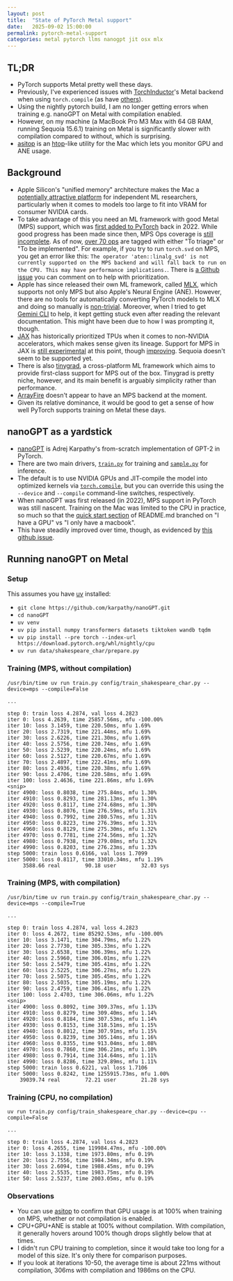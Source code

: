 ```yaml
---
layout: post
title:  "State of PyTorch Metal support"
date:   2025-09-02 15:00:00
permalink: pytorch-metal-support
categories: metal pytorch llms nanogpt jit osx mlx
---
```


## TL;DR

- PyTorch supports Metal pretty well these days.
- Previously, I've experienced issues with [TorchInductor](https://dev-discuss.pytorch.org/t/torchinductor-a-pytorch-native-compiler-with-define-by-run-ir-and-symbolic-shapes/747)'s Metal backend when using `torch.compile` (as have [others](https://github.com/pytorch/pytorch/issues/152155)).
- Using the nightly pytorch build, I am no longer getting errors when training e.g. nanoGPT on Metal with compilation enabled.
- However, on my machine (a MacBook Pro M3 Max with 64 GB RAM, running Sequoia 15.6.1) training on Metal is significantly slower with compilation compared to without, which is surprising.
- [asitop](https://github.com/tlkh/asitop) is an [htop](https://htop.dev/)-like utility for the Mac which lets you monitor GPU and ANE usage.

## Background

- Apple Silicon's "unified memory" architecture makes the Mac a [potentially attractive platform](https://arxiv.org/pdf/2501.14925) for independent ML researchers, particularly when it comes to models too large to fit into VRAM for consumer NVIDIA cards.
- To take advantage of this you need an ML framework with good Metal (MPS) support, which was [first added to PyTorch](https://pytorch.org/blog/introducing-accelerated-pytorch-training-on-mac/) back in 2022. While good progress has been made since then, MPS Ops coverage is [still incomplete](https://qqaatw.dev/pytorch-mps-ops-coverage/). As of now, [over 70 ops](https://github.com/users/kulinseth/projects/1/views/1) are tagged with either "To triage" or "To be implemented". For example, if you try to run `torch.svd` on MPS, you get an error like this: `The operator 'aten::linalg_svd' is not currently supported on the MPS backend and will fall back to run on the CPU. This may have performance implications.`. There is [a Github issue](https://github.com/pytorch/pytorch/issues/77764) you can comment on to help with prioritization.
- Apple has since released their own ML framework, called [MLX](https://github.com/ml-explore/mlx), which supports not only MPS but also Apple's Neural Engine (ANE). However, there are no tools for automatically converting PyTorch models to MLX and doing so manually is [non-trivial](https://github.com/pranavjad/mlx-gpt2). Moreover, when I tried to get [Gemini CLI](https://github.com/google-gemini/gemini-cli) to help, it kept getting stuck even after reading the relevant documentation. This might have been due to how I was prompting it, though.
- [JAX](https://github.com/jax-ml/jax) has historically prioritized TPUs when it comes to non-NVIDIA accelerators, which makes sense given its lineage. Support for MPS in JAX is [still experimental](https://github.com/jax-ml/jax?tab=readme-ov-file#supported-platforms) at this point, though [improving](https://developer.apple.com/metal/jax/). Sequoia doesn't seem to be supported yet.
- There is also [tinygrad](https://github.com/tinygrad/tinygrad), a cross-platform ML framework which aims to provide first-class support for MPS out of the box. Tinygrad is pretty niche, however, and its main benefit is arguably simplicity rather than performance.
- [ArrayFire](https://github.com/arrayfire/arrayfire) doesn't appear to have an MPS backend at the moment.
- Given its relative dominance, it would be good to get a sense of how well PyTorch supports training on Metal these days.

## nanoGPT as a yardstick

- [nanoGPT](https://github.com/karpathy/nanoGPT) is Adrej Karpathy's from-scratch implementation of GPT-2 in PyTorch.
- There are two main drivers, [`train.py`](https://github.com/karpathy/nanoGPT/blob/master/train.py) for training and [`sample.py`](https://github.com/karpathy/nanoGPT/blob/master/sample.py) for inference. 
- The default is to use NVIDIA GPUs and JIT-compile the model into optimized kernels via [`torch.compile`](https://docs.pytorch.org/tutorials/intermediate/torch_compile_tutorial.html), but you can override this using the `--device` and `--compile` command-line switches, respectively.
- When nanoGPT was first released (in 2022), MPS support in PyTorch was still nascent. Training on the Mac was limited to the CPU in practice, so much so that the [quick start section](https://github.com/karpathy/nanoGPT?tab=readme-ov-file#quick-start) of README.md branched on "I have a GPU" vs "I only have a macbook".
- This have steadily improved over time, though, as evidenced by [this github issue](https://github.com/karpathy/nanoGPT/issues/28).

## Running nanoGPT on Metal

### Setup

This assumes you have [uv](https://docs.astral.sh/uv/) installed:

- `git clone https://github.com/karpathy/nanoGPT.git`
- `cd nanoGPT`
- `uv venv`
- `uv pip install numpy transformers datasets tiktoken wandb tqdm`
- `uv pip install --pre torch --index-url https://download.pytorch.org/whl/nightly/cpu`
- `uv run data/shakespeare_char/prepare.py`

### Training (MPS, without compilation)

```
/usr/bin/time uv run train.py config/train_shakespeare_char.py --device=mps --compile=False

...

step 0: train loss 4.2874, val loss 4.2823
iter 0: loss 4.2639, time 25857.56ms, mfu -100.00%
iter 10: loss 3.1459, time 220.50ms, mfu 1.69%
iter 20: loss 2.7319, time 221.44ms, mfu 1.69%
iter 30: loss 2.6226, time 221.30ms, mfu 1.69%
iter 40: loss 2.5756, time 220.74ms, mfu 1.69%
iter 50: loss 2.5239, time 220.24ms, mfu 1.69%
iter 60: loss 2.5127, time 220.67ms, mfu 1.69%
iter 70: loss 2.4897, time 222.41ms, mfu 1.69%
iter 80: loss 2.4936, time 220.38ms, mfu 1.69%
iter 90: loss 2.4706, time 220.58ms, mfu 1.69%
iter 100: loss 2.4636, time 221.86ms, mfu 1.69%
<snip>
iter 4900: loss 0.8038, time 275.84ms, mfu 1.30%
iter 4910: loss 0.8293, time 281.13ms, mfu 1.30%
iter 4920: loss 0.8117, time 274.68ms, mfu 1.30%
iter 4930: loss 0.8076, time 276.59ms, mfu 1.31%
iter 4940: loss 0.7992, time 280.57ms, mfu 1.31%
iter 4950: loss 0.8223, time 276.39ms, mfu 1.31%
iter 4960: loss 0.8129, time 275.30ms, mfu 1.32%
iter 4970: loss 0.7781, time 274.56ms, mfu 1.32%
iter 4980: loss 0.7938, time 279.08ms, mfu 1.32%
iter 4990: loss 0.8203, time 276.23ms, mfu 1.33%
step 5000: train loss 0.6166, val loss 1.7099
iter 5000: loss 0.8117, time 33010.34ms, mfu 1.19%
     3588.66 real        90.18 user        32.03 sys
```

### Training (MPS, with compilation)

```
/usr/bin/time uv run train.py config/train_shakespeare_char.py --device=mps --compile=True

...

step 0: train loss 4.2874, val loss 4.2823
iter 0: loss 4.2672, time 85292.53ms, mfu -100.00%
iter 10: loss 3.1471, time 304.79ms, mfu 1.22%
iter 20: loss 2.7730, time 305.33ms, mfu 1.22%
iter 30: loss 2.6538, time 306.39ms, mfu 1.22%
iter 40: loss 2.5960, time 306.01ms, mfu 1.22%
iter 50: loss 2.5479, time 305.41ms, mfu 1.22%
iter 60: loss 2.5225, time 306.27ms, mfu 1.22%
iter 70: loss 2.5075, time 305.45ms, mfu 1.22%
iter 80: loss 2.5035, time 305.19ms, mfu 1.22%
iter 90: loss 2.4759, time 306.41ms, mfu 1.22%
iter 100: loss 2.4703, time 306.06ms, mfu 1.22%
<snip>
iter 4900: loss 0.8092, time 309.37ms, mfu 1.13%
iter 4910: loss 0.8279, time 309.40ms, mfu 1.14%
iter 4920: loss 0.8184, time 307.53ms, mfu 1.14%
iter 4930: loss 0.8153, time 318.51ms, mfu 1.15%
iter 4940: loss 0.8012, time 307.91ms, mfu 1.15%
iter 4950: loss 0.8239, time 305.14ms, mfu 1.16%
iter 4960: loss 0.8355, time 913.04ms, mfu 1.08%
iter 4970: loss 0.7860, time 306.21ms, mfu 1.10%
iter 4980: loss 0.7914, time 314.64ms, mfu 1.11%
iter 4990: loss 0.8286, time 329.89ms, mfu 1.11%
step 5000: train loss 0.6221, val loss 1.7106
iter 5000: loss 0.8242, time 1255915.73ms, mfu 1.00%
    39039.74 real        72.21 user        21.28 sys
```

### Training (CPU, no compilation)

```
uv run train.py config/train_shakespeare_char.py --device=cpu --compile=False

...

step 0: train loss 4.2874, val loss 4.2823
iter 0: loss 4.2655, time 119984.47ms, mfu -100.00%
iter 10: loss 3.1338, time 1973.80ms, mfu 0.19%
iter 20: loss 2.7556, time 1984.34ms, mfu 0.19%
iter 30: loss 2.6094, time 1988.45ms, mfu 0.19%
iter 40: loss 2.5535, time 1983.75ms, mfu 0.19%
iter 50: loss 2.5237, time 2003.05ms, mfu 0.19%
```

### Observations

- You can use [asitop](https://github.com/tlkh/asitop) to confirm that GPU usage is at 100% when training on MPS, whether or not compilation is enabled.
- CPU+GPU+ANE is stable at 100% without compilation. With compilation, it generally hovers around 100% though drops slightly below that at times.
- I didn't run CPU training to completion, since it would take too long for a model of this size. It's only there for comparison purposes.
- If you look at iterations 10-50, the average time is about 221ms without compilation, 306ms with compilation and 1986ms on the CPU.
